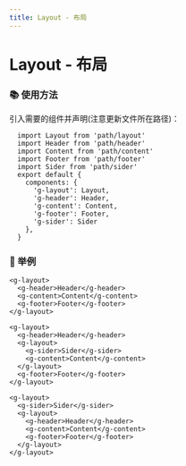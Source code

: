 ```yaml
---
title: Layout - 布局 
---
```


# Layout - 布局 

### :books: 使用方法

引入需要的组件并声明(注意更新文件所在路径)：
```vue
  import Layout from 'path/layout'
  import Header from 'path/header'
  import Content from 'path/content'
  import Footer from 'path/footer'
  import Sider from 'path/sider'
  export default {
    components: {
      'g-layout': Layout,
      'g-header': Header,
      'g-content': Content,
      'g-footer': Footer,
      'g-sider': Sider
    },
  }

```

### :chestnut: 举例  
<ClientOnly>
  <layout-demo-1></layout-demo-1>
</ClientOnly>

```vue
<g-layout>
  <g-header>Header</g-header>
  <g-content>Content</g-content>
  <g-footer>Footer</g-footer>
</g-layout>
```

<ClientOnly>
  <layout-demo-2></layout-demo-2>
</ClientOnly>

```vue
<g-layout>
  <g-header>Header</g-header>
  <g-layout>
    <g-sider>Sider</g-sider>
    <g-content>Content</g-content>
  </g-layout>
  <g-footer>Footer</g-footer>
</g-layout>

```

<ClientOnly>
  <layout-demo-3></layout-demo-3>
</ClientOnly>

```vue
<g-layout>
  <g-sider>Sider</g-sider>
  <g-layout>
    <g-header>Header</g-header>
    <g-content>Content</g-content>
    <g-footer>Footer</g-footer>
  </g-layout>
</g-layout>
```
